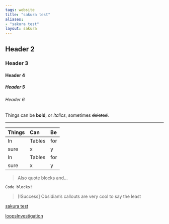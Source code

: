 ```yaml
---
tags: website 
title: "sakura test"
aliases:
- "sakura test"
layout: sakura
---
```


## Header 2

### Header 3

#### Header 4

##### Header 5

###### Header 6

Things can be **bold**, or *italics*, sometimes ~~deleted~~.

---

| Things | Can | Be  |
|:-------|:----------|:----|
| In     | Tables    | for |
| sure   | x         | y   |  
| In     | Tables    | for |
| sure   | x         | y   |  

> Also quote blocks and…

```
Code blocks!
```

> [!Success] Obsidian’s callouts
> are very cool to say the least

[sakura test](sakuraTest.md)

[loopsInvestigation](mint-fresh-notes/loopsInvestigation.md)